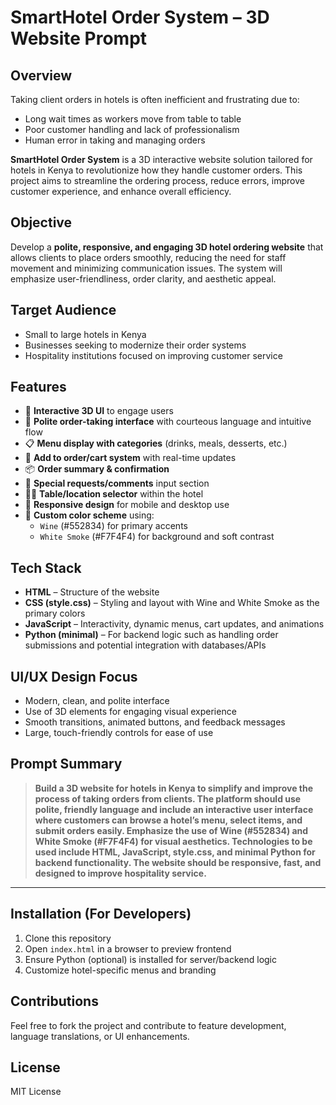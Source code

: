# SmartHotel Order System – 3D Website Prompt

## Overview

Taking client orders in hotels is often inefficient and frustrating due to:
- Long wait times as workers move from table to table
- Poor customer handling and lack of professionalism
- Human error in taking and managing orders

**SmartHotel Order System** is a 3D interactive website solution tailored for hotels in Kenya to revolutionize how they handle customer orders. This project aims to streamline the ordering process, reduce errors, improve customer experience, and enhance overall efficiency.

## Objective

Develop a **polite, responsive, and engaging 3D hotel ordering website** that allows clients to place orders smoothly, reducing the need for staff movement and minimizing communication issues. The system will emphasize user-friendliness, order clarity, and aesthetic appeal.

## Target Audience

- Small to large hotels in Kenya
- Businesses seeking to modernize their order systems
- Hospitality institutions focused on improving customer service

## Features

- 🎯 **Interactive 3D UI** to engage users
- 🧾 **Polite order-taking interface** with courteous language and intuitive flow
- 📋 **Menu display with categories** (drinks, meals, desserts, etc.)
- 🛒 **Add to order/cart system** with real-time updates
- 📦 **Order summary & confirmation**
- 💬 **Special requests/comments** input section
- 🧍‍♂️ **Table/location selector** within the hotel
- 📱 **Responsive design** for mobile and desktop use
- 🎨 **Custom color scheme** using:
  - `Wine` (#552834) for primary accents
  - `White Smoke` (#F7F4F4) for background and soft contrast

## Tech Stack

- **HTML** – Structure of the website
- **CSS (style.css)** – Styling and layout with Wine and White Smoke as the primary colors
- **JavaScript** – Interactivity, dynamic menus, cart updates, and animations
- **Python (minimal)** – For backend logic such as handling order submissions and potential integration with databases/APIs

## UI/UX Design Focus

- Modern, clean, and polite interface
- Use of 3D elements for engaging visual experience
- Smooth transitions, animated buttons, and feedback messages
- Large, touch-friendly controls for ease of use

## Prompt Summary

> **Build a 3D website for hotels in Kenya to simplify and improve the process of taking orders from clients. The platform should use polite, friendly language and include an interactive user interface where customers can browse a hotel’s menu, select items, and submit orders easily. Emphasize the use of Wine (#552834) and White Smoke (#F7F4F4) for visual aesthetics. Technologies to be used include HTML, JavaScript, style.css, and minimal Python for backend functionality. The website should be responsive, fast, and designed to improve hospitality service.**

---

## Installation (For Developers)

1. Clone this repository
2. Open `index.html` in a browser to preview frontend
3. Ensure Python (optional) is installed for server/backend logic
4. Customize hotel-specific menus and branding

## Contributions

Feel free to fork the project and contribute to feature development, language translations, or UI enhancements.

## License

MIT License